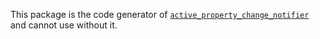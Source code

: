 This package is the code generator of [`active_property_change_notifier`](https://pub.dev/packages/active_property_change_notifier) and cannot use without it.

